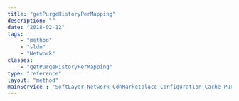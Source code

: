 ```yaml
---
title: "getPurgeHistoryPerMapping"
description: ""
date: "2018-02-12"
tags:
    - "method"
    - "sldn"
    - "Network"
classes:
    - "getPurgeHistoryPerMapping"
type: "reference"
layout: "method"
mainService : "SoftLayer_Network_CdnMarketplace_Configuration_Cache_Purge"
---
```

